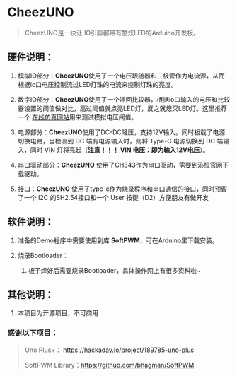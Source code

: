 # CheezUNO

> CheezUNO是一块让 IO引脚都带有酷炫LED的Arduino开发板。

## 硬件说明：

1. 模拟IO部分：**CheezUNO**使用了一个电压跟随器和三极管作为电流源，从而根据io口电压控制流过LED灯珠的电流来控制灯珠的亮度。

2. 数字IO部分：**CheezUNO**使用了一个滞回比较器，根据io口输入的电压和比较器设置的阈值做对比，高过阈值就点亮LED灯，反之就熄灭LED灯。这里推荐一个 [在线仿真网站](http://scratch.trtos.com/circuitjs.html)用来测试模拟电压阈值。

3. 电源部分：**CheezUNO**使用了DC-DC降压，支持12V输入。同时板载了电源切换电路，当检测到 DC 端有电源输入时，则将 Type-C 电源切换到 DC 端输入，同时 VIN 灯将亮起（**注意！！！ VIN 电压：即为输入12V电压**）。

4. 串口驱动部分：**CheezUNO** 使用了CH343作为串口驱动，需要到沁恒官网下载驱动。

5. 接口：**CheezUNO** 使用了type-c作为烧录程序和串口通信的接口，同时预留了一个 I2C 的SH2.54接口和一个 User 按键（D2）方便朋友有做开发

## 软件说明：

1. 准备的Demo程序中需要使用到库 **SoftPWM**，可在Arduino里下载安装。

2. 烧录Bootloader：

   1. 板子焊好后需要烧录Bootloader，具体操作网上有很多资料啦\~

## 其他说明：
1. 本项目为开源项目，不可商用

### 感谢以下项目：

> Uno Plus+： https://hackaday.io/project/189785-uno-plus
>
> SoftPWM Library：https://github.com/bhagman/SoftPWM